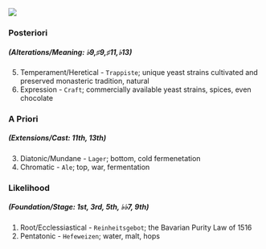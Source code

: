 ![](https://jhustata.github.io/intermediate/_images/bd7156ffdc732b3095dad1da740b099ae999597c4cb8154a81a988a589e43517.png)

### Posteriori
##### (Alterations/Meaning: ♭9,♯9,♯11,♭13) 
5. Temperament/Heretical - `Trappiste`; unique yeast strains cultivated and preserved monasteric tradition, natural
6. Expression - `Craft`; commercially available yeast strains, spices, even chocolate 
### A Priori
##### (Extensions/Cast: 11th, 13th)
3. Diatonic/Mundane - `Lager`; bottom, cold fermenetation
4. Chromatic - `Ale`; top, war, fermentation
### Likelihood
##### (Foundation/Stage: 1st, 3rd, 5th, ♭♭7, 9th)
1. Root/Ecclessiastical - `Reinheitsgebot`; the Bavarian Purity Law of 1516
2. Pentatonic - `Hefeweizen`; water, malt, hops


